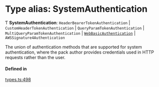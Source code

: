 # Type alias: SystemAuthentication

Ƭ **SystemAuthentication**: `HeaderBearerTokenAuthentication` \| `CustomHeaderTokenAuthentication` \| `QueryParamTokenAuthentication` \| `MultiQueryParamTokenAuthentication` \| [`WebBasicAuthentication`](../interfaces/WebBasicAuthentication.md) \| `AWSSignature4Authentication`

The union of authentication methods that are supported for system authentication,
where the pack author provides credentials used in HTTP requests rather than the user.

#### Defined in

[types.ts:498](https://github.com/coda/packs-sdk/blob/main/types.ts#L498)
